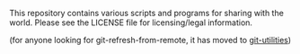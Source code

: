 This repository contains various scripts and programs for sharing with the
world. Please see the LICENSE file for licensing/legal information.

(for anyone looking for git-refresh-from-remote, it has moved to
[git-utilities](https://github.com/andrewferrier/git-utilities))
